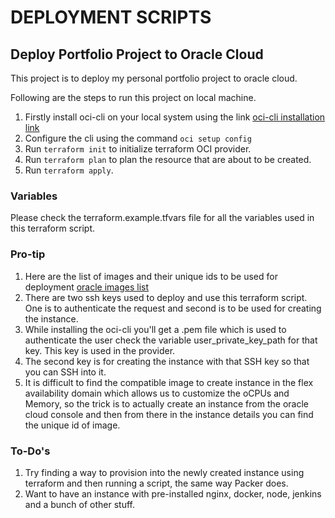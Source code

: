 # DEPLOYMENT SCRIPTS
## Deploy Portfolio Project to Oracle Cloud
This project is to deploy my personal portfolio project to oracle cloud.

Following are the steps to run this project on local machine.
1. Firstly install oci-cli on your local system using the link [oci-cli installation link](https://docs.oracle.com/en-us/iaas/Content/API/SDKDocs/cliinstall.htm)
2. Configure the cli using the command ```oci setup config```
3. Run ```terraform init``` to initialize terraform OCI provider.
4. Run ```terraform plan``` to plan the resource that are about to be created.
5. Run ```terraform apply```.

### Variables
Please check the terraform.example.tfvars file for all the variables used in this terraform script.

### Pro-tip
1. Here are the list of images and their unique ids to be used for deployment [oracle images list](https://docs.oracle.com/en-us/iaas/images/)
2. There are two ssh keys used to deploy and use this terraform script. One is to authenticate the request and second is to be used for creating the instance.
3. While installing the oci-cli you'll get a .pem file which is used to authenticate the user check the variable user_private_key_path for that key. This key is used in the provider.
4. The second key is for creating the instance with that SSH key so that you can SSH into it. 
5. It is difficult to find the compatible image to create instance in the flex availability domain which allows us to customize the oCPUs and Memory, so the trick is to actually create an instance from the oracle cloud console and then from there in the instance details you can find the unique id of image.

### To-Do's
1. Try finding a way to provision into the newly created instance using terraform and then running a script, the same way Packer does.
2. Want to have an instance with pre-installed nginx, docker, node, jenkins and a bunch of other stuff.